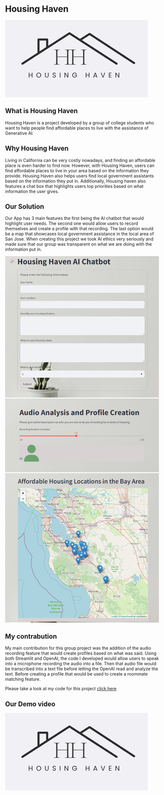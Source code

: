 # Housing Haven
![GitHub Logo](/housinglogo.jpeg) 

##
## What is Housing Haven

Housing Haven is a project developed by a group of college students who want to help people find affordable places to live with the assistance of Generative AI.

## Why Housing Haven
Living in California can be very costly nowadays, and finding an affordable place is even harder to find now. However, with Housing Haven, users can find affordable places to live in your area based on the information they provide. Housing Haven also helps users find local government assistants based on the information they put in. Additionally, Housing haven also features a chat box that highlights users top priorities based on what information the user gives.

## Our Solution
Our App has 3 main features the first being the AI chatbot that would highlight user needs. The second one would allow users to record themselves and create a profile with that recording. The last option would be a map that showcases local government assistance in the local area of San Jose. When creating this project we took AI ethics very seriously and made sure that our group was transparent on what we are doing with the information put in.

![GitHub Logo](/aichatbot.png)
![GitHub Logo](/audioandprofile.png)
![GitHub Logo](/housingmap.png)

## My contrabution
My main contribution for this group project was the addition of the audio recording feature that would create profiles based on what was said. Using both Streamlit and OpenAI, the code I developed would allow users to speak into a microphone recording the audio into a file. Then that audio file would be transcribed into a text file before letting the OpenAI read and analyze the text. Before creating a profile that would be used to create a roommate matching feature.

Please take a look at my code for this project [click here](https://github.com/TranTheRichard/stunning-garbanzo/blob/main/feat3.py)

## Our Demo video
[![GitHub Logo](/housinglogo.jpeg) ](https://youtu.be/XbJYerxrJd0)
